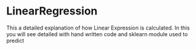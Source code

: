 # LinearRegression
This a detailed explanation of how Linear Expression is calculated.  In this you will see detailed with hand written code and sklearn module used to predict   
